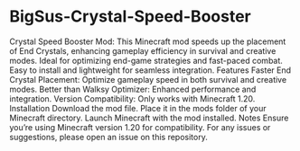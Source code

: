 # BigSus-Crystal-Speed-Booster
Crystal Speed Booster Mod: This Minecraft mod speeds up the placement of End Crystals, enhancing gameplay efficiency in survival and creative modes. Ideal for optimizing end-game strategies and fast-paced combat. Easy to install and lightweight for seamless integration.
Features
Faster End Crystal Placement: Optimize gameplay speed in both survival and creative modes.
Better than Walksy Optimizer: Enhanced performance and integration.
Version Compatibility: Only works with Minecraft 1.20.
Installation
Download the mod file.
Place it in the mods folder of your Minecraft directory.
Launch Minecraft with the mod installed.
Notes
Ensure you’re using Minecraft version 1.20 for compatibility.
For any issues or suggestions, please open an issue on this repository.
